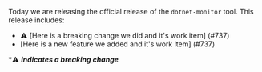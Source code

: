 Today we are releasing the official release of the `dotnet-monitor` tool. This release includes:

- ⚠️ [Here is a breaking change we did and it's work item] (#737)
- [Here is a new feature we added and it's work item] (#737)

\*⚠️ **_indicates a breaking change_**
